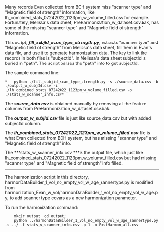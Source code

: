 Many records Evan collected from BCH system miss "scanner type" and "Magnetic field of strength" information, like lh_combined_stats_07242022_1123pm_w_volume_filled.csv for example. Fortunately, Melissa's data sheet, PreHarmonization_w_dataset.csv.bak, has some of the missing "scanner type" and "Magnetic field of strength" information.


This script, ***fill_subjId_scan_type_strength.py***, extracts "scanner type" and "Magnetic field of strength" from Melissa's data sheet, fill them in Evan's data file, and use it to generate harmonization data. The key to link the records in both files is "subjectId". In Melissa's data sheet subjectId is buried in "path". The script parses the "path" info to get subjectId.

The sample command line:
```
*	python ./fill_subjid_scan_type_strength.py -s ./source_data.csv -b ./output_w_subjId.csv -i ./lh_combined_stats_07242022_1123pm_w_volume_filled.csv -o
./stats_w_scanner_info.csv*
```

The ***source_data.csv*** is obtained manually by removing all the feature columns from PreHarmonization_w_dataset.csv.bak. 

The ***output_w_subjId.csv*** file is just like source_data.csv but with added subjectId column.

The ***lh_combined_stats_07242022_1123pm_w_volume_filled.csv*** file is what Evan collected from BCH system, but has missing "scanner type" and "Magnetic field of strength" info.

The ***stats_w_scanner_info.csv ***is the output file, which just like  lh_combined_stats_07242022_1123pm_w_volume_filled.csv but had missing "scanner type" and "Magnetic field of strength" info filled.

---

The harmonization script in this directory, harmonDataBuilder_1_vol_no_empty_vol_w_age_sannertype.py is modified from harmonization_Evan_w_vol/harmonDataBuilder_1_vol_no_empty_vol_w_age.py, to add scanner type covars as a new harmonization parameter.

To run the harmonization command:

```
	mkdir output; cd output;
	python ../harmonDataBuilder_1_vol_no_empty_vol_w_age_sannertype.py -s ../ -f stats_w_scanner_info.csv -p 1 -o PostHarmon_all.csv
```